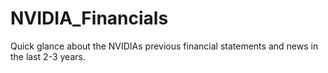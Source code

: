 # NVIDIA_Financials
Quick glance about the NVIDIAs previous financial statements and news in the last 2-3 years.
